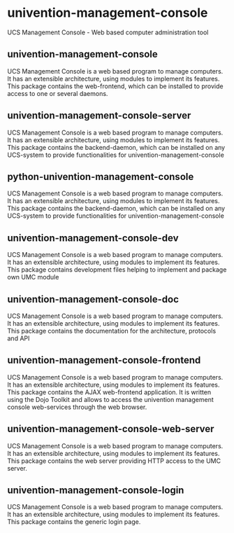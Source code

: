 # univention-management-console
UCS Management Console - Web based computer administration tool

## univention-management-console
UCS Management Console is a web based program to manage computers. It has an extensible architecture, using modules to implement its features. This package contains the web-frontend, which can be installed to provide access to one or several daemons.

## univention-management-console-server
UCS Management Console is a web based program to manage computers. It has an extensible architecture, using modules to implement its features. This package contains the backend-daemon, which can be installed on any UCS-system to provide functionalities for univention-management-console

## python-univention-management-console
UCS Management Console is a web based program to manage computers. It has an extensible architecture, using modules to implement its features. This package contains the backend-daemon, which can be installed on any UCS-system to provide functionalities for univention-management-console

## univention-management-console-dev
UCS Management Console is a web based program to manage computers. It has an extensible architecture, using modules to implement its features. This package contains development files helping to implement and package own UMC module

## univention-management-console-doc
UCS Management Console is a web based program to manage computers. It has an extensible architecture, using modules to implement its features. This package contains the documentation for the architecture, protocols and API

## univention-management-console-frontend
UCS Management Console is a web based program to manage computers. It has an extensible architecture, using modules to implement its features. This package contains the AJAX web-frontend application. It is written using the Dojo Toolkit and allows to access the univention management console web-services through the web browser.

## univention-management-console-web-server
UCS Management Console is a web based program to manage computers. It has an extensible architecture, using modules to implement its features. This package contains the web server providing HTTP access to the UMC server.

## univention-management-console-login
UCS Management Console is a web based program to manage computers. It has an extensible architecture, using modules to implement its features. This package contains the generic login page.
